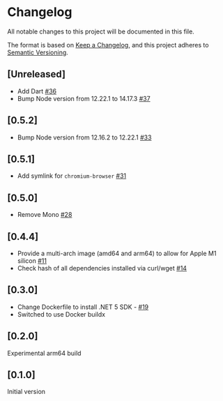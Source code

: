 # Changelog

All notable changes to this project will be documented in this file.

The format is based on [Keep a Changelog](https://keepachangelog.com/en/1.0.0/),
and this project adheres to [Semantic Versioning](https://semver.org/spec/v2.0.0.html).

## [Unreleased]

- Add Dart [#36](https://github.com/cucumber/build/pull/36)
- Bump Node version from 12.22.1 to 14.17.3 [#37](https://github.com/cucumber/build/pull/37)

## [0.5.2]

- Bump Node version from 12.16.2 to 12.22.1 [#33](https://github.com/cucumber/build/pull/33)

## [0.5.1]

- Add symlink for `chromium-browser` [#31](https://github.com/cucumber/cucumber-build/pull/31)

## [0.5.0]

- Remove Mono [#28](https://github.com/cucumber/cucumber-build/pull/28)

## [0.4.4]

- Provide a multi-arch image (amd64 and arm64) to allow for Apple M1 silicon [#11](https://github.com/cucumber/cucumber-build/issues/11)
- Check hash of all dependencies installed via curl/wget [#14](https://github.com/cucumber/cucumber-build/issues/14)

## [0.3.0]

- Change Dockerfile to install .NET 5 SDK - [#19](https://github.com/cucumber/cucumber-build/pull/19)
- Switched to use Docker buildx

## [0.2.0]

Experimental arm64 build

## [0.1.0]

Initial version

